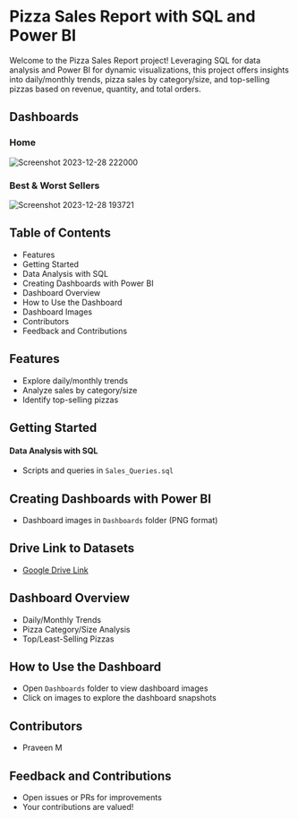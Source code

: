 # Pizza Sales Report with SQL and Power BI

Welcome to the Pizza Sales Report project! Leveraging SQL for data analysis and Power BI for dynamic visualizations, this project offers insights into daily/monthly trends, pizza sales by category/size, and top-selling pizzas based on revenue, quantity, and total orders.

## Dashboards
### Home
![Screenshot 2023-12-28 222000](https://github.com/Praveendinesha/Pizza-Sales-Report/assets/142248403/654bf87f-f651-4204-b304-d16e6c8f3458)

### Best & Worst Sellers
![Screenshot 2023-12-28 193721](https://github.com/Praveendinesha/Pizza-Sales-Report/assets/142248403/532f63b8-6570-42fa-91d2-bb5c4f19a28b)

## Table of Contents
- Features
- Getting Started
- Data Analysis with SQL
- Creating Dashboards with Power BI
- Dashboard Overview
- How to Use the Dashboard
- Dashboard Images
- Contributors
- Feedback and Contributions

## Features
- Explore daily/monthly trends
- Analyze sales by category/size
- Identify top-selling pizzas

## Getting Started
#### Data Analysis with SQL
- Scripts and queries in `Sales_Queries.sql`
  
## Creating Dashboards with Power BI
- Dashboard images in `Dashboards` folder (PNG format)

## Drive Link to Datasets
- [Google Drive Link](https://drive.google.com/drive/folders/1q4biuKj2hR4Z1fRzKy0Jhr3ZDkBPlpYY?usp=sharing)

## Dashboard Overview
- Daily/Monthly Trends
- Pizza Category/Size Analysis
- Top/Least-Selling Pizzas

## How to Use the Dashboard
- Open `Dashboards` folder to view dashboard images
- Click on images to explore the dashboard snapshots

## Contributors
- Praveen M

## Feedback and Contributions
- Open issues or PRs for improvements
- Your contributions are valued!
